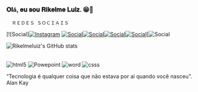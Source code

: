 ### 𝐎𝐥á, 𝐞𝐮 𝐬𝐨𝐮 𝐑𝐢𝐤𝐞𝐥𝐦𝐞 𝐋𝐮𝐢𝐳. 😁👋

      ＲＥＤＥＳ ＳＯＣＩＡＩＳ

[![Social][![Instagram](https://img.shields.io/badge/Instagram-E4405F?style=for-the-badge&logo=instagram&logoColor=white)](https://www.instagram.com/rickky_lz/)
[![Social](https://img.shields.io/badge/LinkedIn-0077B5?style=for-the-badge&logo=linkedin&logoColor=white)](https://www.linkedin.com/in/rikelme-luiz-dos-santos-souza-4b781a254/)[![Social](https://img.shields.io/badge/GitHub-100000?style=for-the-badge&logo=github&logoColor=white
)](https://github.com/Rikelmeluiz)[![Social](https://img.shields.io/badge/Facebook-1877F2?style=for-the-badge&logo=facebook&logoColor=white)](https://www.facebook.com/rikelme.luiz.50/)[![Social](https://img.shields.io/badge/Pinterest-%23E60023.svg?&style=for-the-badge&logo=Pinterest&logoColor=white)](https://br.pinterest.com/RIKeLlmesS/)[![Social](https://img.shields.io/badge/Gmail-D14836?style=for-the-badge&logo=gmail&logoColor=white
)


![Rikelmeluiz's GitHub stats](https://github-readme-stats.vercel.app/api?username=Rikelmeluiz&show_icons=true&theme=radical)


<div style="display: inline_block"><br/>
<img align="center" alt="html5" src="https://img.shields.io/badge/HTML5-E34F26?style=for-the-badge&logo=html5&logoColor=white">
<img align="center" alt="Powepoint" src="https://img.shields.io/badge/Microsoft_PowerPoint-B7472A?style=for-the-badge&logo=microsoft-powerpoint&logoColor=white">
<img align="center" alt="word" src="https://img.shields.io/badge/Microsoft_Word-2B579A?style=for-the-badge&logo=microsoft-word&logoColor=white">
<img align="center" alt="csss" src="https://img.shields.io/badge/CSS-239120?&style=for-the-badge&logo=css3&logoColor=white">



 “Tecnologia é qualquer coisa que não estava por aí quando você nasceu”. Alan Kay
